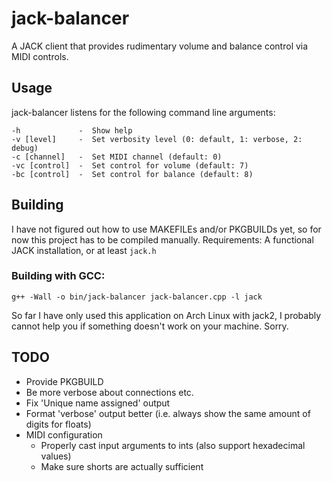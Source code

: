 # jack-balancer
A JACK client that provides rudimentary volume and balance control via MIDI controls.

## Usage
jack-balancer listens for the following command line arguments:
```
-h             -  Show help
-v [level]     -  Set verbosity level (0: default, 1: verbose, 2: debug)
-c [channel]   -  Set MIDI channel (default: 0)
-vc [control]  -  Set control for volume (default: 7)
-bc [control]  -  Set control for balance (default: 8)
```

## Building
I have not figured out how to use MAKEFILEs and/or PKGBUILDs yet, so for now this project has to be compiled manually.
Requirements: A functional JACK installation, or at least `jack.h`
### Building with GCC:
    g++ -Wall -o bin/jack-balancer jack-balancer.cpp -l jack
So far I have only used this application on Arch Linux with jack2, I probably cannot help you if something doesn't work on your machine. Sorry.

## TODO
- Provide PKGBUILD
- Be more verbose about connections etc.
- Fix 'Unique name assigned' output
- Format 'verbose' output better (i.e. always show the same amount of digits for floats)
- MIDI configuration
  - Properly cast input arguments to ints (also support hexadecimal values)
  - Make sure shorts are actually sufficient